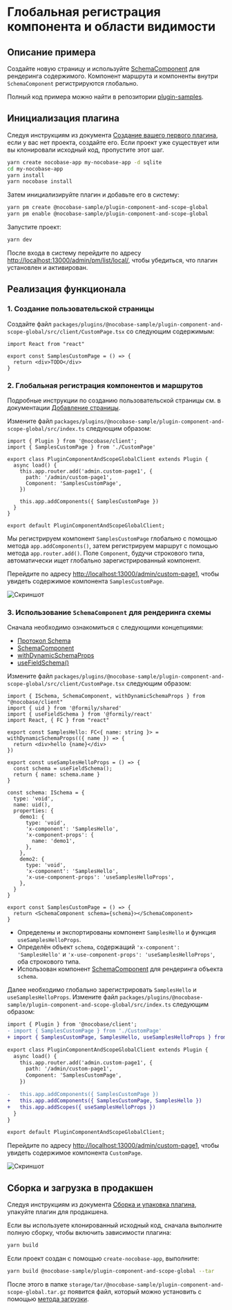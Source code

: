 # Глобальная регистрация компонента и области видимости

## Описание примера

Создайте новую страницу и используйте [SchemaComponent](https://client.docs.nocobase.com/core/ui-schema/schema-component#schemacomponent-1) для рендеринга содержимого. Компонент маршрута и компоненты внутри `SchemaComponent` регистрируются глобально.

Полный код примера можно найти в репозитории [plugin-samples](https://github.com/nocobase/plugin-samples/tree/main/packages/plugins/%40nocobase-sample/plugin-component-and-scope-global).

## Инициализация плагина

Следуя инструкциям из документа [Создание вашего первого плагина](/development/your-first-plugin), если у вас нет проекта, создайте его. Если проект уже существует или вы клонировали исходный код, пропустите этот шаг.

```bash
yarn create nocobase-app my-nocobase-app -d sqlite
cd my-nocobase-app
yarn install
yarn nocobase install
```

Затем инициализируйте плагин и добавьте его в систему:

```bash
yarn pm create @nocobase-sample/plugin-component-and-scope-global
yarn pm enable @nocobase-sample/plugin-component-and-scope-global
```

Запустите проект:

```bash
yarn dev
```

После входа в систему перейдите по адресу [http://localhost:13000/admin/pm/list/local/](http://localhost:13000/admin/pm/list/local/), чтобы убедиться, что плагин установлен и активирован.

## Реализация функционала

### 1. Создание пользовательской страницы

Создайте файл `packages/plugins/@nocobase-sample/plugin-component-and-scope-global/src/client/CustomPage.tsx` со следующим содержимым:

```tsx | pure
import React from "react"

export const SamplesCustomPage = () => {
  return <div>TODO</div>
}
```

### 2. Глобальная регистрация компонентов и маршрутов

Подробные инструкции по созданию пользовательской страницы см. в документации [Добавление страницы](/plugin-samples/router/add-page).

Измените файл `packages/plugins/@nocobase-sample/plugin-component-and-scope-global/src/index.ts` следующим образом:

```tsx | pure
import { Plugin } from '@nocobase/client';
import { SamplesCustomPage } from './CustomPage'

export class PluginComponentAndScopeGlobalClient extends Plugin {
  async load() {
    this.app.router.add('admin.custom-page1', {
      path: '/admin/custom-page1',
      Component: 'SamplesCustomPage',
    })

    this.app.addComponents({ SamplesCustomPage })
  }
}

export default PluginComponentAndScopeGlobalClient;
```

Мы регистрируем компонент `SamplesCustomPage` глобально с помощью метода `app.addComponents()`, затем регистрируем маршрут с помощью метода `app.router.add()`. Поле `Component`, будучи строкового типа, автоматически ищет глобально зарегистрированный компонент.

Перейдите по адресу [http://localhost:13000/admin/custom-page1](http://localhost:13000/admin/custom-page1), чтобы увидеть содержимое компонента `SamplesCustomPage`.

![Скриншот](https://static-docs.nocobase.com/img_v3_02av_55c3115b-f4b6-4c24-8ea2-914869d498bg.jpg)

### 3. Использование `SchemaComponent` для рендеринга схемы

Сначала необходимо ознакомиться с следующими концепциями:

- [Протокол Schema](/development/client/ui-schema/what-is-ui-schema)
- [SchemaComponent](https://client.docs.nocobase.com/core/ui-schema/schema-component#schemacomponent-1)
- [withDynamicSchemaProps](/development/client/ui-schema/what-is-ui-schema#x-component-props-and-x-use-component-props)
- [useFieldSchema()](https://client.docs.nocobase.com/core/ui-schema/designable#usefieldschema)

Измените файл `packages/plugins/@nocobase-sample/plugin-component-and-scope-global/src/client/CustomPage.tsx` следующим образом:

```tsx | pure
import { ISchema, SchemaComponent, withDynamicSchemaProps } from "@nocobase/client"
import { uid } from '@formily/shared'
import { useFieldSchema } from '@formily/react'
import React, { FC } from "react"

export const SamplesHello: FC<{ name: string }> = withDynamicSchemaProps(({ name }) => {
  return <div>hello {name}</div>
})

export const useSamplesHelloProps = () => {
  const schema = useFieldSchema();
  return { name: schema.name }
}

const schema: ISchema = {
  type: 'void',
  name: uid(),
  properties: {
    demo1: {
      type: 'void',
      'x-component': 'SamplesHello',
      'x-component-props': {
        name: 'demo1',
      },
    },
    demo2: {
      type: 'void',
      'x-component': 'SamplesHello',
      'x-use-component-props': 'useSamplesHelloProps',
    },
  }
}

export const SamplesCustomPage = () => {
  return <SchemaComponent schema={schema}></SchemaComponent>
}
```

- Определены и экспортированы компонент `SamplesHello` и функция `useSamplesHelloProps`.
- Определён объект `schema`, содержащий `'x-component': 'SamplesHello'` и `'x-use-component-props': 'useSamplesHelloProps'`, оба строкового типа.
- Использован компонент [SchemaComponent](https://client.docs.nocobase.com/core/ui-schema/schema-component#schemacomponent-1) для рендеринга объекта `schema`.

Далее необходимо глобально зарегистрировать `SamplesHello` и `useSamplesHelloProps`. Измените файл `packages/plugins/@nocobase-sample/plugin-component-and-scope-global/src/index.ts` следующим образом:

```diff
import { Plugin } from '@nocobase/client';
- import { SamplesCustomPage } from './CustomPage'
+ import { SamplesCustomPage, SamplesHello, useSamplesHelloProps } from './CustomPage'

export class PluginComponentAndScopeGlobalClient extends Plugin {
  async load() {
    this.app.router.add('admin.custom-page1', {
      path: '/admin/custom-page1',
      Component: 'SamplesCustomPage',
    })

-   this.app.addComponents({ SamplesCustomPage })
+   this.app.addComponents({ SamplesCustomPage, SamplesHello })
+   this.app.addScopes({ useSamplesHelloProps })
  }
}

export default PluginComponentAndScopeGlobalClient;
```

Перейдите по адресу [http://localhost:13000/admin/custom-page1](http://localhost:13000/admin/custom-page1), чтобы увидеть содержимое компонента `CustomPage`.

![Скриншот](https://static-docs.nocobase.com/img_v3_02av_79e76ad8-d697-4e3b-aaa9-46ed90e2bb9g.jpg)

## Сборка и загрузка в продакшен

Следуя инструкциям из документа [Сборка и упаковка плагина](/development/your-first-plugin#building-and-packaging-the-plugin), упакуйте плагин для продакшена.

Если вы используете клонированный исходный код, сначала выполните полную сборку, чтобы включить зависимости плагина:

```bash
yarn build
```

Если проект создан с помощью `create-nocobase-app`, выполните:

```bash
yarn build @nocobase-sample/plugin-component-and-scope-global --tar
```

После этого в папке `storage/tar/@nocobase-sample/plugin-component-and-scope-global.tar.gz` появится файл, который можно установить с помощью [метода загрузки](/welcome/getting-started/plugin).

